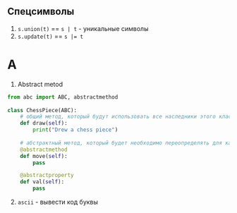 
Спецсимволы
----

1. `s.union(t)` == `s | t` - уникальные символы
2.  `s.update(t)` == `s |= t`

A
===

1. Abstract metod
```python
from abc import ABC, abstractmethod
 
class ChessPiece(ABC):
    # общий метод, который будут использовать все наследники этого класса
    def draw(self):
        print("Drew a chess piece")
 
    # абстрактный метод, который будет необходимо переопределять для каждого подкласса
    @abstractmethod
    def move(self):
        pass

    @abstractproperty
    def val(self):
        pass
```

2. `ascii` - вывести код буквы